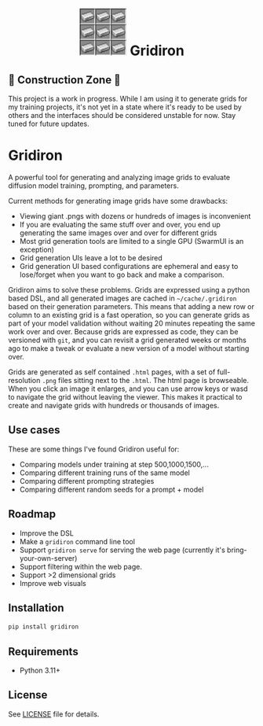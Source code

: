 <div align="center">
  <h1>
    <img src="gridiron.jpg" alt="Gridiron Logo" height="96px" width="96px">
    Gridiron
  </h1>
</div>


## 🚧 Construction Zone 🚧

This project is a work in progress. While I am using it to generate grids for my training projects, it's not yet in a state where it's ready to be used by others and the interfaces should be considered unstable for now. Stay tuned for future updates.

# Gridiron

A powerful tool for generating and analyzing image grids to evaluate diffusion model training, prompting, and parameters.

Current methods for generating image grids have some drawbacks:

- Viewing giant .pngs with dozens or hundreds of images is inconvenient
- If you are evaluating the same stuff over and over, you end up generating the same images over and over for different grids
- Most grid generation tools are limited to a single GPU (SwarmUI is an exception)
- Grid generation UIs leave a lot to be desired
- Grid generation UI based configurations are ephemeral and easy to lose/forget when you want to go back and make a comparison.

Gridiron aims to solve these problems. Grids are expressed using a python based DSL, and all generated images are cached in `~/cache/.gridiron` based on their generation parameters. This means that adding a new row or column to an existing grid is a fast operation, so you can generate grids as part of your model validation without waiting 20 minutes repeating the same work over and over. Because grids are expressed as code, they can be versioned with `git`, and you can revisit a grid generated weeks or months ago to make a tweak or evaluate a new version of a model without starting over.

Grids are generated as self contained `.html` pages, with a set of full-resolution `.png` files sitting next to the `.html`. The html page is browseable. When you click an image it enlarges, and you can use arrow keys or wasd to navigate the grid without leaving the viewer. This makes it practical to create and navigate grids with hundreds or thousands of images.

## Use cases

These are some things I've found Gridiron useful for:

- Comparing models under training at step 500,1000,1500,...
- Comparing different training runs of the same model
- Comparing different prompting strategies
- Comparing different random seeds for a prompt + model

## Roadmap

- Improve the DSL
- Make a `gridiron` command line tool
- Support `gridiron serve` for serving the web page (currently it's bring-your-own-server)
- Support filtering within the web page.
- Support >2 dimensional grids
- Improve web visuals

## Installation

```bash
pip install gridiron
```

## Requirements

- Python 3.11+

## License

See [LICENSE](LICENSE) file for details.
